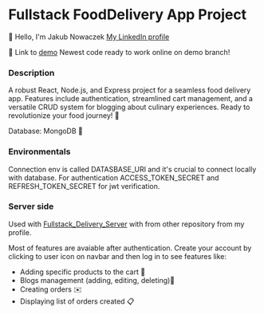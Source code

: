 # Fullstack FoodDelivery App Project
 👋 Hello, I'm Jakub Nowaczek
     [My LinkedIn profile](https://www.linkedin.com/in/jakub-nowaczek-a8b446247/)

 🤖  Link to [demo](https://fooddelivery-app-0yu5.onrender.com/)
      Newest code ready to work online on demo branch!
    
### Description
A robust React, Node.js, and Express project for a seamless food delivery app.
Features include authentication, streamlined cart management, and a versatile CRUD system for blogging about culinary experiences.
Ready to revolutionize your food journey! 🥪

Database: MongoDB 🍃

### Environmentals
Connection env is called DATASBASE_URI and it's crucial to connect locally with database.
For authentication ACCESS_TOKEN_SECRET and REFRESH_TOKEN_SECRET for jwt verification.

### Server side
Used with [Fullstack_Delivery_Server](https://github.com/hashelefe/Fullstack_FoodDelivery_Server) with from other repository from my profile.

Most of features are avaiable after authentication.
Create your account by clicking to user icon on navbar
and then log in to see features like:
- Adding specific products to the cart 🛒
- Blogs management (adding, editing, deleting)📖
- Creating orders ✉️
- Displaying list of orders created 📋

